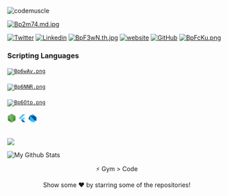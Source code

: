 <p align="left"> <img src="https://komarev.com/ghpvc/?username=CodeMuscle&label=Views&color=blue&style=plastic" alt="codemuscle" /> </p>

<a href="https://freeimage.host/i/Bp2m74"><img src="https://iili.io/Bp2m74.md.jpg" alt="Bp2m74.md.jpg" border="0"></a>


[![Twitter](https://img.shields.io/twitter/follow/GaneshGovind7?style=social)](https://twitter.com/GaneshGovind7) 
[![Linkedin](https://img.shields.io/badge/-xenodromekid-blue?style=flat-square&logo=Linkedin&logoColor=white&link=https://www.linkedin.com/in/xenodormekid/)](https://www.linkedin.com/in/xenodromekid/) 
[<a href="https://freeimage.host/"><img src="https://iili.io/BpF3wN.th.jpg" alt="BpF3wN.th.jpg" border="0"></a>](https://t.me/XenodromeKID) 
[![website](https://img.shields.io/badge/PortfolioWebsite-ganeshdev.live-2648ff?style=flat-square&logo=google-chrome)]()
[![GitHub](https://img.shields.io/github/followers/CodeMuscle?label=follow&style=social)](https://github.com/CodeMuscle)
[<a href="https://freeimage.host/"><img src="https://iili.io/BpFcKu.png" alt="BpFcKu.png" border="0"></a>](ganeshgovindlive@outlook.com)


### Scripting Languages 

<code><a href="https://freeimage.host/"><img src="https://iili.io/Bp6wAv.png" alt="Bp6wAv.png" border="0"></a><br /><a target='_blank' href='https://freeimage.host/'></a><br /></code>
<code><a href="https://freeimage.host/"><img src="https://iili.io/Bp6NNR.png" alt="Bp6NNR.png" border="0"></a><br /><a target='_blank' href='https://freeimage.host/'></a><br/></code>
<code><a href="https://freeimage.host/"><img src="https://iili.io/Bp6Otp.png" alt="Bp6Otp.png" border="0"></a><br /><a target='_blank' href='https://freeimage.host/'></a><br/></code>
<code><img height="20" src="https://raw.githubusercontent.com/github/explore/80688e429a7d4ef2fca1e82350fe8e3517d3494d/topics/nodejs/nodejs.png"></code>
<code><img height="20" src="https://raw.githubusercontent.com/github/explore/80688e429a7d4ef2fca1e82350fe8e3517d3494d/topics/flutter/flutter.png"></code>
<code><img height="20" src="https://raw.githubusercontent.com/github/explore/80688e429a7d4ef2fca1e82350fe8e3517d3494d/topics/dart/dart.png"></code>


<br/>

<a href="https://github.com/CodeMuscle">
  <img align="center" src="https://github-readme-stats.vercel.app/api/top-langs/?username=CodeMuscle&theme=dark&hide_langs_below=1" /></a>

![My Github Stats](https://github-readme-stats.vercel.app/api?username=CodeMuscle&&show_icons=true&title_color=ffffff&icon_color=bb2acf&text_color=daf7dc&bg_color=151515)

<div align="center">
  <p>⚡ Gym > Code </p>
  <p>Show some ❤️ by starring some of the repositories!</p>
  
 </div>
